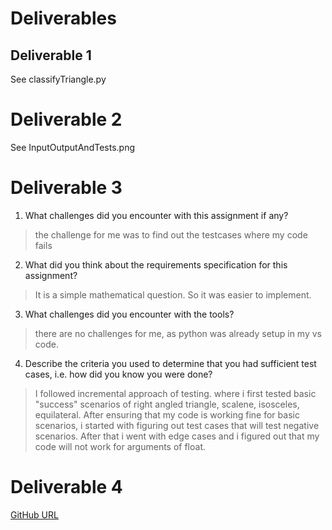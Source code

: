 # Deliverables
## Deliverable 1
See classifyTriangle.py
# Deliverable 2
See InputOutputAndTests.png
# Deliverable 3
1. What challenges did you encounter with this assignment if any?
> the challenge for me was to find out the testcases where my code fails
2. What did you think about the requirements specification for this assignment?
>  It is a simple mathematical question.  So it was easier to implement. 
3. What challenges did you encounter with the tools?
>  there are no challenges for me, as python was already setup in my vs code.
4. Describe the criteria you used to determine that you had sufficient test cases, i.e. how did you know you were done?
>  I followed  incremental approach  of testing. where i first tested basic "success" scenarios of right angled triangle, scalene, isosceles, equilateral. After ensuring that my code is working fine for basic scenarios, i started with figuring out test cases that will test negative scenarios. After that i went with edge cases and i figured out that my code will not work for arguments of float.  

# Deliverable 4
[GitHub URL](https://github.com/saikirankondapalli03/SSW-567)
